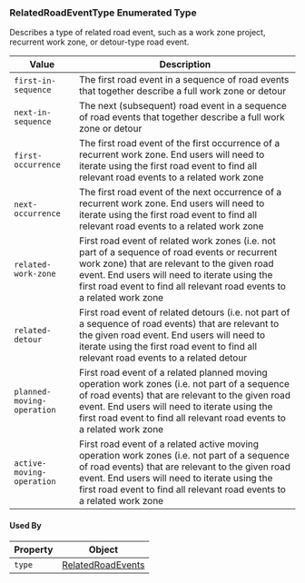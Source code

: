 ### RelatedRoadEventType Enumerated Type
Describes a type of related road event, such as a work zone project, recurrent work zone, or detour-type road event. 

Value | Description
--- | ---
`first-in-sequence` | The first road event in a sequence of road events that together describe a full work zone or detour
`next-in-sequence` | The next (subsequent) road event in a sequence of road events that together describe a full work zone or detour
`first-occurrence` | The first road event of the first occurrence of a recurrent work zone. End users will need to iterate using the first road event to find all relevant road events to a related work zone
`next-occurrence` | The first road event of the next occurrence of a recurrent work zone. End users will need to iterate using the first road event to find all relevant road events to a related work zone
`related-work-zone` | First road event of related work zones (i.e. not part of a sequence of road events or recurrent work zone) that are relevant to the given road event.  End users will need to iterate using the first road event to find all relevant road events to a related work zone
`related-detour` | First road event of related detours (i.e. not part of a sequence of road events) that are relevant to the given road event.  End users will need to iterate using the first road event to find all relevant road events to a related detour
`planned-moving-operation` | First road event of a related planned moving operation work zones (i.e. not part of a sequence of road events) that are relevant to the given road event.  End users will need to iterate using the first road event to find all relevant road events to a related work zone
`active-moving-operation` | First road event of a related active moving operation work zones (i.e. not part of a sequence of road events) that are relevant to the given road event.  End users will need to iterate using the first road event to find all relevant road events to a related work zone


#### Used By
Property | Object
--- | ---
`type` | [RelatedRoadEvents](/spec-content/objects/RelatedRoadEvents.md)
